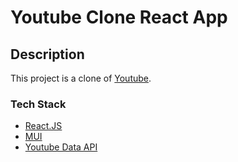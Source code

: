# Youtube Clone React App

## Description

This project is a clone of [Youtube](https://www.youtube.com/).

### Tech Stack

- [React.JS](https://react.dev)
- [MUI](https://mui.com)
- [Youtube Data API](https://developers.google.com/youtube/v3/docs)
